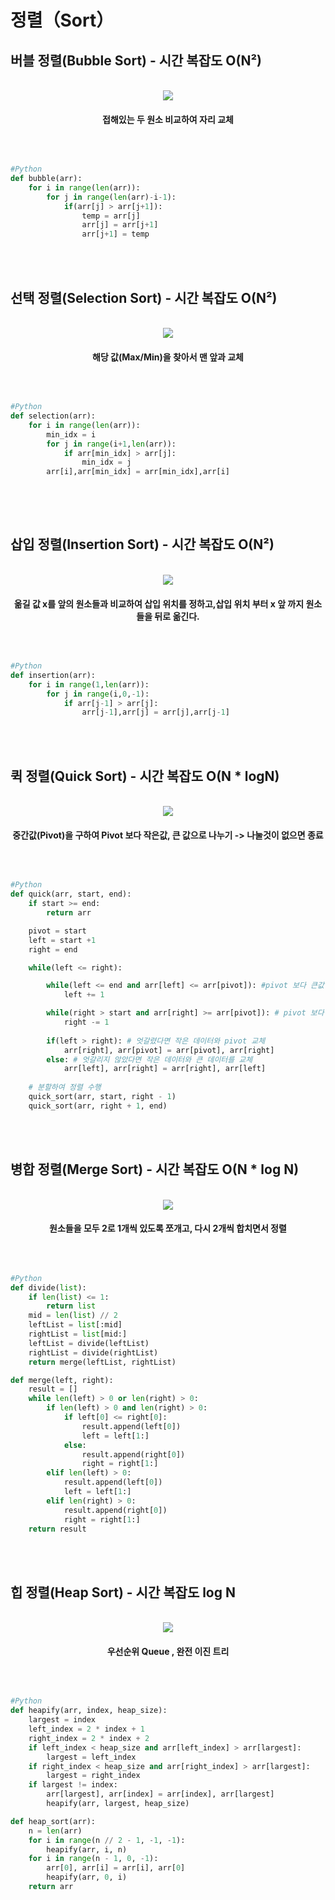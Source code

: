 # 정렬（Sort）
<h2>버블 정렬(Bubble Sort) - 시간 복잡도 O(N²)</h2>
<br>
<div align="center">
<img src="https://github.com/kimTH65/cs/blob/main/sort/bubble.gif">
<h4>
접해있는 두 원소 비교하여 자리 교체
</h4>
</div>
<br>

```python

#Python
def bubble(arr):
    for i in range(len(arr)):
        for j in range(len(arr)-i-1):
            if(arr[j] > arr[j+1]):
                temp = arr[j]
                arr[j] = arr[j+1]
                arr[j+1] = temp

```

<br>
<br>


<h2>선택 정렬(Selection Sort) - 시간 복잡도 O(N²)</h2>
<br>
<div align="center">
<img src="https://github.com/kimTH65/cs/blob/main/sort/selection.gif">
<h4>
해당 값(Max/Min)을 찾아서 맨 앞과 교체
</h4>
</div>
<br>

```python

#Python
def selection(arr):
    for i in range(len(arr)):
        min_idx = i
        for j in range(i+1,len(arr)):
            if arr[min_idx] > arr[j]:
                min_idx = j
        arr[i],arr[min_idx] = arr[min_idx],arr[i]
        
```

<br>
<br>

<h2>삽입 정렬(Insertion Sort) - 시간 복잡도 O(N²)</h2>
<div align="center">
<br>
<img src="https://github.com/kimTH65/cs/blob/main/sort/insertion.gif">
<h4>옮길 값 x를 앞의 원소들과 비교하여 삽입 위치를 정하고,삽입 위치 부터 x 앞 까지 원소들을 뒤로 옮긴다.
</h4>
</div>
<br>

```python

#Python
def insertion(arr):
    for i in range(1,len(arr)):
        for j in range(i,0,-1):
            if arr[j-1] > arr[j]:
                arr[j-1],arr[j] = arr[j],arr[j-1]

```

<br>
<br>    
<h2>퀵 정렬(Quick Sort) - 시간 복잡도 O(N * logN) </h2>
<br>
<div align="center">
<img src="https://github.com/kimTH65/cs/blob/main/sort/quick.gif">
<h4>중간값(Pivot)을 구하여 Pivot 보다 작은값, 큰 값으로 나누기 -> 나눌것이 없으면 종료
</h4>
</div>
<br>

```python

#Python
def quick(arr, start, end):
    if start >= end: 
        return arr

    pivot = start
    left = start +1
    right = end

    while(left <= right):

        while(left <= end and arr[left] <= arr[pivot]): #pivot 보다 큰값 찾으면 종료
            left += 1

        while(right > start and arr[right] >= arr[pivot]): # pivot 보다 작은 값 찾으면 종료
            right -= 1
        
        if(left > right): # 엇갈렸다면 작은 데이터와 pivot 교체
            arr[right], arr[pivot] = arr[pivot], arr[right]
        else: # 엇갈리지 않았다면 작은 데이터와 큰 데이터를 교체
            arr[left], arr[right] = arr[right], arr[left]
            
    # 분할하여 정렬 수행
    quick_sort(arr, start, right - 1)
    quick_sort(arr, right + 1, end)

```
                         
<br>
<br>

<h2>병합 정렬(Merge Sort) - 시간 복잡도 O(N * log N)  </h2>
<br>
<div align="center">
<img src="https://github.com/kimTH65/cs/blob/main/sort/merge.gif">
<h4>원소들을 모두 2로 1개씩 있도록 쪼개고, 다시 2개씩 합치면서 정렬
</h4>
</div>
<br>

```python

#Python
def divide(list):
    if len(list) <= 1:
        return list
    mid = len(list) // 2
    leftList = list[:mid]
    rightList = list[mid:]
    leftList = divide(leftList)
    rightList = divide(rightList)
    return merge(leftList, rightList)

def merge(left, right):
    result = []
    while len(left) > 0 or len(right) > 0:
        if len(left) > 0 and len(right) > 0:
            if left[0] <= right[0]:
                result.append(left[0])
                left = left[1:]
            else:
                result.append(right[0])
                right = right[1:]
        elif len(left) > 0:
            result.append(left[0])
            left = left[1:]
        elif len(right) > 0:
            result.append(right[0])
            right = right[1:]
    return result

```

<br>
<br>

<h2>힙 정렬(Heap Sort) - 시간 복잡도 log N</h2>
<br>
<div align="center">
<img src="https://github.com/kimTH65/cs/blob/main/sort/heapy.gif">
<h4>우선순위 Queue , 완전 이진 트리 <br>
</h4>
</div>
<br>

```python

#Python
def heapify(arr, index, heap_size):
    largest = index
    left_index = 2 * index + 1
    right_index = 2 * index + 2
    if left_index < heap_size and arr[left_index] > arr[largest]:
        largest = left_index
    if right_index < heap_size and arr[right_index] > arr[largest]:
        largest = right_index
    if largest != index:
        arr[largest], arr[index] = arr[index], arr[largest]
        heapify(arr, largest, heap_size)

def heap_sort(arr):
    n = len(arr)
    for i in range(n // 2 - 1, -1, -1):
        heapify(arr, i, n)
    for i in range(n - 1, 0, -1):
        arr[0], arr[i] = arr[i], arr[0]
        heapify(arr, 0, i)
    return arr

```

